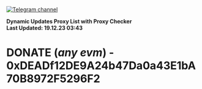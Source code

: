 [![Telegram channel](https://img.shields.io/endpoint?url=https://runkit.io/damiankrawczyk/telegram-badge/branches/master?url=https://t.me/n4z4v0d)](https://t.me/n4z4v0d) 

**Dynamic Updates Proxy List with Proxy Checker**  
**Last Updated: 19.12.23 03:43**

# DONATE (_any evm_) - 0xDEADf12DE9A24b47Da0a43E1bA70B8972F5296F2

